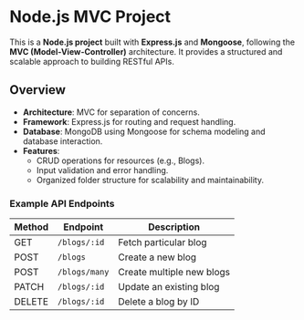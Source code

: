 # Node.js MVC Project

This is a **Node.js project** built with **Express.js** and **Mongoose**, following the **MVC (Model-View-Controller)** architecture. It provides a structured and scalable approach to building RESTful APIs.

## Overview

- **Architecture**: MVC for separation of concerns.
- **Framework**: Express.js for routing and request handling.
- **Database**: MongoDB using Mongoose for schema modeling and database interaction.
- **Features**:
  - CRUD operations for resources (e.g., Blogs).
  - Input validation and error handling.
  - Organized folder structure for scalability and maintainability.

### Example API Endpoints

| Method   | Endpoint          | Description                |
|--------  |-------------------|----------------------------|
| GET      | `/blogs/:id`      | Fetch particular blog      |
| POST     | `/blogs`          | Create a new blog          |
| POST     | `/blogs/many`     | Create multiple new blogs  |
| PATCH    | `/blogs/:id`      | Update an existing blog    |
| DELETE   | `/blogs/:id`      | Delete a blog by ID        |

